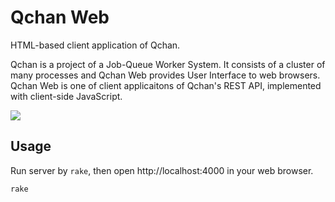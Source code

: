 # Qchan Web
HTML-based client application of Qchan.

Qchan is a project of a Job-Queue Worker System.
It consists of a cluster of many processes and Qchan Web provides User Interface to web browsers.
Qchan Web is one of client applicaitons of Qchan's REST API, implemented with client-side JavaScript.

![](https://raw.github.com/r7kamura/qchan-web/master/doc/png/overview.png)

## Usage
Run server by `rake`, then open http://localhost:4000 in your web browser.

```sh
rake
```
